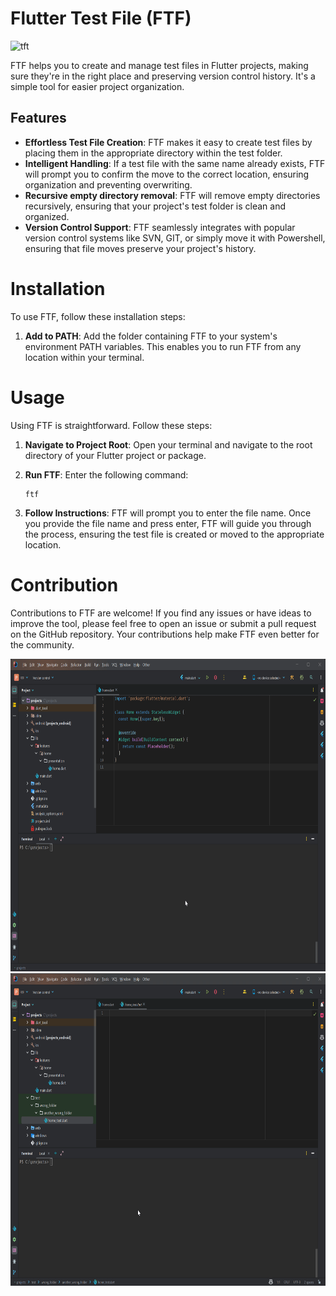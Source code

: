 # Flutter Test File (FTF)
![tft](https://github.com/bsolca/flutter-test-file/assets/18555491/bbd028b0-1073-4b7e-a2d4-ed55370c1606)

FTF helps you to create and manage test files in Flutter projects, making sure they're in the right place and preserving version control history. It's a simple tool for easier project organization.

## Features

- **Effortless Test File Creation**: FTF makes it easy to create test files by placing them in the appropriate directory within the test folder.
- **Intelligent Handling**: If a test file with the same name already exists, FTF will prompt you to confirm the move to the correct location, ensuring organization and preventing overwriting.
- **Recursive empty directory removal**: FTF will remove empty directories recursively, ensuring that your project's test folder is clean and organized.
- **Version Control Support**: FTF seamlessly integrates with popular version control systems like SVN, GIT, or simply move it with Powershell, ensuring that file moves preserve your project's history.

# Installation

To use FTF, follow these installation steps:

1. **Add to PATH**: Add the folder containing FTF to your system's environment PATH variables. This enables you to run FTF from any location within your terminal.

# Usage

Using FTF is straightforward. Follow these steps:

1. **Navigate to Project Root**: Open your terminal and navigate to the root directory of your Flutter project or package.

2. **Run FTF**: Enter the following command:
    ```
    ftf
    ```
3. **Follow Instructions**: FTF will prompt you to enter the file name. Once you provide the file name and press enter, FTF will guide you through the process, ensuring the test file is created or moved to the appropriate location.

# Contribution
Contributions to FTF are welcome! If you find any issues or have ideas to improve the tool, please feel free to open an issue or submit a pull request on the GitHub repository. Your contributions help make FTF even better for the community.

<img src="assets/create_test_files.gif" height="500" alt="Create test file command"/>
<img src="assets/move_file.gif" height="500" alt="Moving feature"/>
